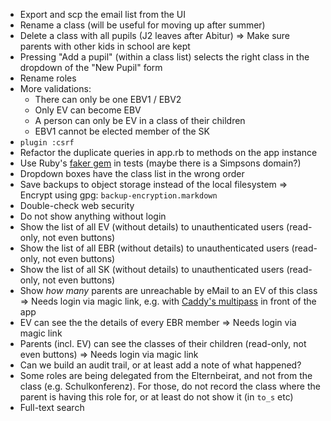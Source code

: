 * Export and scp the email list from the UI
* Rename a class (will be useful for moving up after summer)
* Delete a class with all pupils (J2 leaves after Abitur)
  => Make sure parents with other kids in school are kept
* Pressing "Add a pupil" (within a class list) selects the right class in the dropdown of the "New Pupil" form
* Rename roles
* More validations:
  - There can only be one EBV1 / EBV2
  - Only EV can become EBV
  - A person can only be EV in a class of their children
  - EBV1 cannot be elected member of the SK
* `plugin :csrf`
* Refactor the duplicate queries in app.rb to methods on the app instance
* Use Ruby's [faker gem](https://github.com/stympy/faker) in tests (maybe there is a Simpsons domain?)
* Dropdown boxes have the class list in the wrong order
* Save backups to object storage instead of the local filesystem
  => Encrypt using gpg: `backup-encryption.markdown`
* Double-check web security
* Do not show anything without login
* Show the list of all EV (without details) to unauthenticated users (read-only, not even buttons)
* Show the list of all EBR (without details) to unauthenticated users (read-only, not even buttons)
* Show the list of all SK (without details) to unauthenticated users (read-only, not even buttons)
* Show _how many_ parents are unreachable by eMail to an EV of this class
  => Needs login via magic link, e.g. with [Caddy's multipass](https://github.com/namsral/multipass) in front of the app
* EV can see the the details of every EBR member
  => Needs login via magic link
* Parents (incl. EV) can see the classes of their children (read-only, not even buttons)
  => Needs login via magic link
* Can we build an audit trail, or at least add a note of what happened?
* Some roles are being delegated from the Elternbeirat, and not from the class (e.g. Schulkonferenz). For those, do not record the class where the parent is having this role for, or at least do not show it (in `to_s` etc)
* Full-text search
